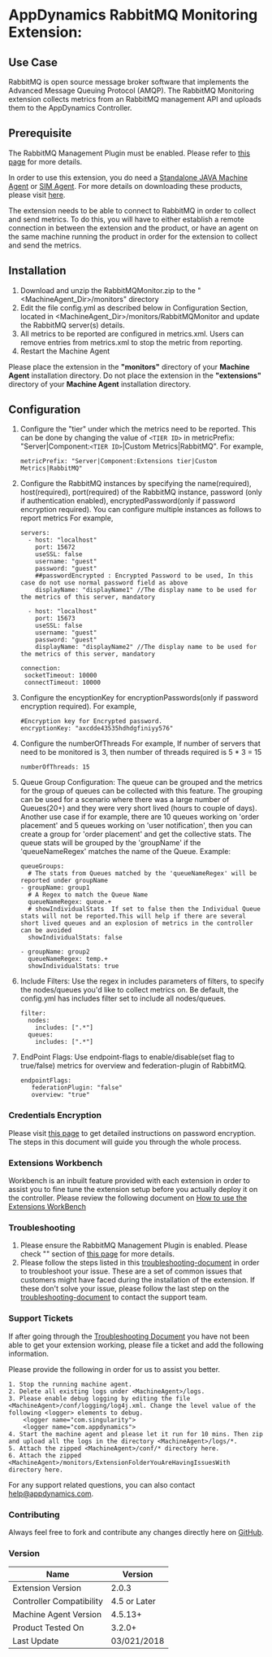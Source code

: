 #
# AppDynamics RabbitMQ Monitoring Extension:

## Use Case

RabbitMQ is open source message broker software that implements the Advanced Message Queuing Protocol (AMQP).
The RabbitMQ Monitoring extension collects metrics from an RabbitMQ management API and uploads them to the AppDynamics Controller.

## Prerequisite

The RabbitMQ Management Plugin must be enabled. Please refer to  [this page](http://www.rabbitmq.com/management.html) for more details.

In order to use this extension, you do need a [Standalone JAVA Machine Agent](https://docs.appdynamics.com/display/PRO44/Java+Agent) or [SIM Agent](https://docs.appdynamics.com/display/PRO44/Server+Visibility).  For more details on downloading these products, please  visit [here](https://download.appdynamics.com/).

The extension needs to be able to connect to RabbitMQ in order to collect and send metrics. To do this, you will have to either establish a remote connection in between the extension and the product, or have an agent on the same machine running the product in order for the extension to collect and send the metrics.

## Installation

1. Download and unzip the RabbitMQMonitor.zip to the "<MachineAgent_Dir>/monitors" directory
2. Edit the file config.yml as described below in Configuration Section, located in    <MachineAgent_Dir>/monitors/RabbitMQMonitor and update the RabbitMQ server(s) details.
3. All metrics to be reported are configured in metrics.xml. Users can remove entries from metrics.xml to stop the metric from reporting.
4. Restart the Machine Agent

Please place the extension in the **"monitors"** directory of your **Machine Agent** installation directory. Do not place the extension in the **"extensions"** directory of your **Machine Agent** installation directory.

## Configuration

  1. Configure the "tier" under which the metrics need to be reported. This can be done by changing the value of `<TIER ID>` in
     metricPrefix: "Server|Component:`<TIER ID>`|Custom Metrics|RabbitMQ".
     For example,
     ```
     metricPrefix: "Server|Component:Extensions tier|Custom Metrics|RabbitMQ"
     ```
  2. Configure the RabbitMQ instances by specifying the name(required), host(required), port(required) of the RabbitMQ instance, password (only if authentication enabled),
     encryptedPassword(only if password encryption required). You can configure multiple instances as follows to report metrics
     For example,
     ```
     servers:
       - host: "localhost"
         port: 15672
         useSSL: false
         username: "guest"
         password: "guest"
         ##passwordEncrypted : Encrypted Password to be used, In this case do not use normal password field as above
         displayName: "displayName1" //The display name to be used for the metrics of this server, mandatory

       - host: "localhost"
         port: 15673
         useSSL: false
         username: "guest"
         password: "guest"
         displayName: "displayName2" //The display name to be used for the metrics of this server, mandatory

     connection:
      socketTimeout: 10000
      connectTimeout: 10000
     ```
  3. Configure the encyptionKey for encryptionPasswords(only if password encryption required).
     For example,
     ```
     #Encryption key for Encrypted password.
     encryptionKey: "axcdde43535hdhdgfiniyy576"
     ```
  4. Configure the numberOfThreads
     For example,
     If number of servers that need to be monitored is 3, then number of threads required is 5 * 3 = 15
     ```
     numberOfThreads: 15
     ```
  5. Queue Group Configuration: The queue can be grouped and the metrics for the group of queues can be collected with this feature.
      The grouping can be used for a scenario where there was a large number of Queues(20+) and they were very short lived (hours to couple
      of days). Another use case if for example, there are 10 queues working on 'order placement' and 5 queues working on
      'user notification', then you can create a group for 'order placement' and get the collective stats.
      The queue stats will be grouped by the 'groupName' if the 'queueNameRegex' matches the name of the Queue.
      Example:
      ```
      queueGroups:
        # The stats from Queues matched by the 'queueNameRegex' will be reported under groupName
      - groupName: group1
        # A Regex to match the Queue Name
        queueNameRegex: queue.+
        # showIndividualStats  If set to false then the Individual Queue stats will not be reported.This will help if there are several short lived queues and an explosion of metrics in the controller can be avoided
        showIndividualStats: false

      - groupName: group2
        queueNameRegex: temp.+
        showIndividualStats: true
        ```
  6. Include Filters:  Use the regex in includes parameters of filters, to specify the nodes/queues you'd like to collect metrics on.
     Be default, the config.yml has includes filter set to include all nodes/queues.
     ```
     filter:
       nodes:
         includes: [".*"]
       queues:
         includes: [".*"]
     ```
  7. EndPoint Flags:  Use endpoint-flags to enable/disable(set flag to true/false) metrics for overview and federation-plugin of RabbitMQ.
     ```
     endpointFlags:
        federationPlugin: "false"
        overview: "true"
     ```

### Credentials Encryption

Please visit [this page](https://community.appdynamics.com/t5/Knowledge-Base/How-to-use-Password-Encryption-with-Extensions/ta-p/29397) to get detailed instructions on password encryption. The steps in this document will guide you through the whole process.

### Extensions Workbench
Workbench is an inbuilt feature provided with each extension in order to assist you to fine tune the extension setup before you actually deploy it on the controller. Please review the following document on [How to use the Extensions WorkBench](https://community.appdynamics.com/t5/Knowledge-Base/How-to-use-the-Extensions-WorkBench/ta-p/30130)

### Troubleshooting
1. Please ensure the RabbitMQ Management Plugin is enabled. Please check "" section of [this page](http://www.rabbitmq.com/management.html) for more details.
2. Please follow the steps listed in this [troubleshooting-document](https://community.appdynamics.com/t5/Knowledge-Base/How-to-troubleshoot-missing-custom-metrics-or-extensions-metrics/ta-p/28695) in order to troubleshoot your issue. These are a set of common issues that customers might have faced during the installation of the extension. If these don't solve your issue, please follow the last step on the [troubleshooting-document](https://community.appdynamics.com/t5/Knowledge-Base/How-to-troubleshoot-missing-custom-metrics-or-extensions-metrics/ta-p/28695) to contact the support team.

### Support Tickets
If after going through the [Troubleshooting Document](https://community.appdynamics.com/t5/Knowledge-Base/How-to-troubleshoot-missing-custom-metrics-or-extensions-metrics/ta-p/28695) you have not been able to get your extension working, please file a ticket and add the following information.

Please provide the following in order for us to assist you better.

    1. Stop the running machine agent.
    2. Delete all existing logs under <MachineAgent>/logs.
    3. Please enable debug logging by editing the file <MachineAgent>/conf/logging/log4j.xml. Change the level value of the following <logger> elements to debug.
        <logger name="com.singularity">
        <logger name="com.appdynamics">
    4. Start the machine agent and please let it run for 10 mins. Then zip and upload all the logs in the directory <MachineAgent>/logs/*.
    5. Attach the zipped <MachineAgent>/conf/* directory here.
    6. Attach the zipped <MachineAgent>/monitors/ExtensionFolderYouAreHavingIssuesWith directory here.

For any support related questions, you can also contact help@appdynamics.com.



### Contributing

Always feel free to fork and contribute any changes directly here on [GitHub](https://github.com/Appdynamics/rabbitmq-monitoring-extension/).

### Version
|          Name            |  Version   |
|--------------------------|------------|
|Extension Version         |2.0.3       |
|Controller Compatibility  |4.5 or Later|
|Machine Agent Version     |4.5.13+     |
|Product Tested On         |3.2.0+      |
|Last Update               |03/021/2018 |
